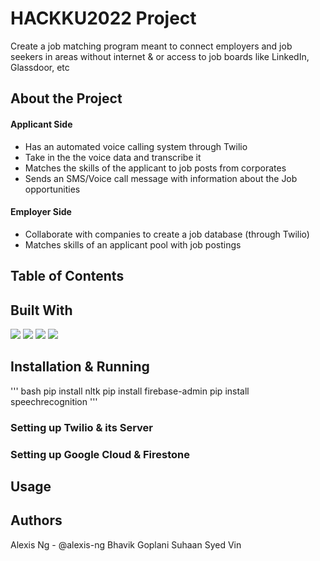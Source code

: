 #  HACKKU2022 Project
Create a job matching program meant to connect employers and job seekers in areas without internet & or access to job boards like LinkedIn, Glassdoor, etc
## About the Project
#### Applicant Side
- Has an automated voice calling system through Twilio
- Take in the the voice data and transcribe it
- Matches the skills of the applicant to job posts from corporates
- Sends an SMS/Voice call message with information about the Job opportunities
  
#### Employer Side
- Collaborate with companies to create a job database (through Twilio)
- Matches skills of an applicant pool with job postings


## Table of Contents

## Built With

<img src="https://img.shields.io/badge/Python-3.9-blue">  <img src="https://img.shields.io/badge/Firebase-Database-yellow">  <img src="https://img.shields.io/badge/Node.js-17.8-green">  <img src="https://img.shields.io/badge/Twilio-red">

## Installation & Running

'''
bash
pip install nltk
pip install firebase-admin
pip install speechrecognition
'''

### Setting up Twilio & its Server

### Setting up Google Cloud & Firestone

## Usage

## Authors
Alexis Ng - @alexis-ng
Bhavik Goplani
Suhaan Syed
Vin
